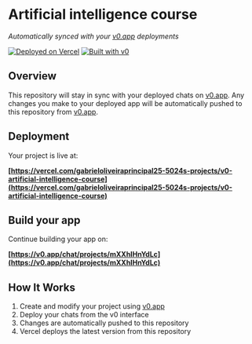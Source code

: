 # Artificial intelligence course

*Automatically synced with your [v0.app](https://v0.app) deployments*

[![Deployed on Vercel](https://img.shields.io/badge/Deployed%20on-Vercel-black?style=for-the-badge&logo=vercel)](https://vercel.com/gabrieloliveiraprincipal25-5024s-projects/v0-artificial-intelligence-course)
[![Built with v0](https://img.shields.io/badge/Built%20with-v0.app-black?style=for-the-badge)](https://v0.app/chat/projects/mXXhIHnYdLc)

## Overview

This repository will stay in sync with your deployed chats on [v0.app](https://v0.app).
Any changes you make to your deployed app will be automatically pushed to this repository from [v0.app](https://v0.app).

## Deployment

Your project is live at:

**[https://vercel.com/gabrieloliveiraprincipal25-5024s-projects/v0-artificial-intelligence-course](https://vercel.com/gabrieloliveiraprincipal25-5024s-projects/v0-artificial-intelligence-course)**

## Build your app

Continue building your app on:

**[https://v0.app/chat/projects/mXXhIHnYdLc](https://v0.app/chat/projects/mXXhIHnYdLc)**

## How It Works

1. Create and modify your project using [v0.app](https://v0.app)
2. Deploy your chats from the v0 interface
3. Changes are automatically pushed to this repository
4. Vercel deploys the latest version from this repository